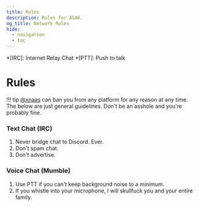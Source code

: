 ```yaml
---
title: Rules
description: Rules for ASAK.
og_title: Network Rules
hide:
  - navigation
  - toc
---
```


<!-- Abbreviations -->
*[IRC]: Internet Relay Chat
*[PTT]: Push to talk

# Rules

!!! tip
    [@xnaas](https://xnaas.info) can ban you from any platform for any reason at any time.
    The below are just general guidelines. Don't be an asshole and you're probably fine.

### Text Chat (IRC)

1. Never bridge chat to Discord. Ever.
2. Don't spam chat.
3. Don't advertise.

### Voice Chat (Mumble)

1. Use PTT if you can't keep background noise to a minimum.
2. If you whistle into your microphone, I will skullfuck you and your entire family.
